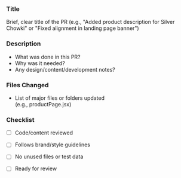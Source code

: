 ###  Title
Brief, clear title of the PR (e.g., "Added product description for Silver Chowki" or "Fixed alignment in landing page banner")

###  Description
- What was done in this PR?
- Why was it needed?
- Any design/content/development notes?

###  Files Changed
- List of major files or folders updated  
(e.g., productPage.jsx)

###  Checklist
- [ ] Code/content reviewed
- [ ] Follows brand/style guidelines
- [ ] No unused files or test data
- [ ] Ready for review

